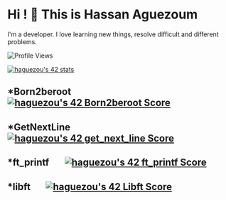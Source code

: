 # Hi ! 👋 This is Hassan Aguezoum 

I'm a developer. I love learning new things, resolve difficult and different problems.

![Profile Views](https://komarev.com/ghpvc/?username=haguezoum)

[![haguezou's 42 stats](https://badge42.vercel.app/api/v2/cld5v5gx300350gkz4glsrpb3/stats?cursusId=21&coalitionId=piscine)](https://github.com/JaeSeoKim/badge42)
 <br/>
 ## *Born2beroot &nbsp; &nbsp;[![haguezou's 42 Born2beroot Score](https://badge42.vercel.app/api/v2/cld5v5gx300350gkz4glsrpb3/project/2908308)](https://github.com/JaeSeoKim/badge42)
 ## *GetNextLine &nbsp; &nbsp; [![haguezou's 42 get_next_line Score](https://badge42.vercel.app/api/v2/cld5v5gx300350gkz4glsrpb3/project/2874561)](https://github.com/JaeSeoKim/badge42)
 ## *ft_printf &nbsp; &nbsp; &nbsp; [![haguezou's 42 ft_printf Score](https://badge42.vercel.app/api/v2/cld5v5gx300350gkz4glsrpb3/project/2855890)](https://github.com/JaeSeoKim/badge42)
 ## *libft &nbsp; &nbsp; &nbsp; [![haguezou's 42 Libft Score](https://badge42.vercel.app/api/v2/cld5v5gx300350gkz4glsrpb3/project/2820701)](https://github.com/JaeSeoKim/badge42)
